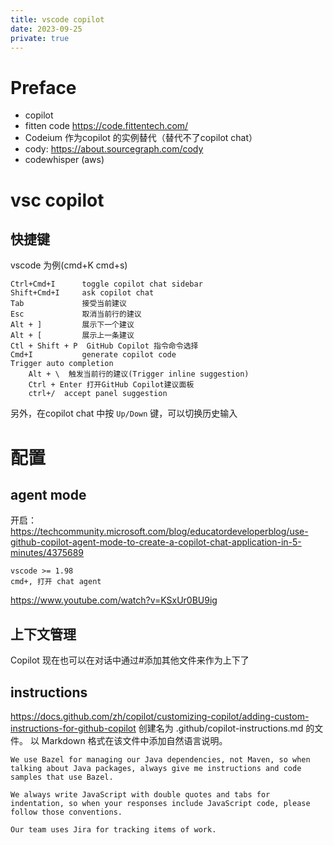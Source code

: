 ```yaml
---
title: vscode copilot
date: 2023-09-25
private: true
---
```

# Preface
- copilot
- fitten code https://code.fittentech.com/
- Codeium 作为copilot 的实例替代（替代不了copilot chat）
- cody: https://about.sourcegraph.com/cody
- codewhisper (aws)

# vsc copilot
## 快捷键 
vscode 为例(cmd+K cmd+s)

    Ctrl+Cmd+I      toggle copilot chat sidebar
    Shift+Cmd+I     ask copilot chat
    Tab             接受当前建议
    Esc             取消当前行的建议
    Alt + ]         展示下一个建议
    Alt + [         展示上一条建议
    Ctl + Shift + P  GitHub Copilot 指令命令选择
    Cmd+I           generate copilot code
    Trigger auto completion
        Alt + \  触发当前行的建议(Trigger inline suggestion)
        Ctrl + Enter 打开GitHub Copilot建议面板
        ctrl+/  accept panel suggestion

另外，在copilot chat 中按 `Up/Down` 键，可以切换历史输入
# 配置
## agent mode
开启： https://techcommunity.microsoft.com/blog/educatordeveloperblog/use-github-copilot-agent-mode-to-create-a-copilot-chat-application-in-5-minutes/4375689

    vscode >= 1.98
    cmd+, 打开 chat agent

https://www.youtube.com/watch?v=KSxUr0BU9ig

## 上下文管理
Copilot 现在也可以在对话中通过#添加其他文件来作为上下了

## instructions
https://docs.github.com/zh/copilot/customizing-copilot/adding-custom-instructions-for-github-copilot
创建名为 .github/copilot-instructions.md 的文件。
以 Markdown 格式在该文件中添加自然语言说明。

    We use Bazel for managing our Java dependencies, not Maven, so when talking about Java packages, always give me instructions and code samples that use Bazel.

    We always write JavaScript with double quotes and tabs for indentation, so when your responses include JavaScript code, please follow those conventions.

    Our team uses Jira for tracking items of work.
